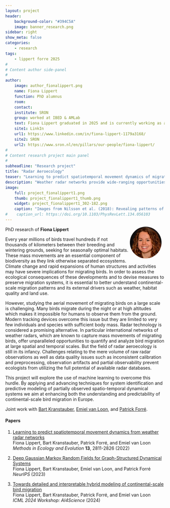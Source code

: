 ```yaml
---
layout: project
header: 
    background-color: "#394C5A"
    image: banner_research.png
sidebar: right
show_meta: false	
categories:
    - research
tags:
    - lippert forre 2025
#
# Content author side-panel
#
author:
    image: author_fionalippert.png
    name: Fiona Lippert
    function: PhD alumnus
    room: 
    contact:  
    institute: SRON
    group: worked at IBED & AMLab
    text: Fiona Lippert graduated in 2025 and is currently working as a scientist at SRON
    site1: LinkIn
    url1: https://www.linkedin.com/in/fiona-lippert-1179a3168/
    site2: SRON
    url2: https://www.sron.nl/en/pillars/our-people/fiona-lippert/
#
# Content research project main panel
#
subheadline: "Research project"
title: "Radar Aeroecology"
teaser: "Learning to predict spatiotemporal movement dynamics of migrating birds from weather radar networks"
description: "Weather radar networks provide wide-ranging opportunities for ecologists to quantify and predict movements of airborne organisms over unprecedented geographical expanses. We propose FluxRGNN, a recurrent graph neural network that is based on a generic mechanistic description of population-level movements across the Voronoi tessellation of radar sites."
image:
    full: project_fionalippert1.png
    thumb: project_fionalippert1_thumb.png
    widget: project_fionalippert1_302-182.png
    caption: "Images from Nilsson et al. (2018): Revealing patterns of nocturnal migration using the European weather radar network and Nussbaumer et al. (2019): A Geostatistical Approach to Estimate High Resolution Nocturnal Bird Migration Densities from a Weather Radar Network"
#    caption_url: https://doi.org/10.1103/PhysRevLett.134.056103
---
```


<img src="../../members/FionaLippert.jpg" alt="Fiona Lippert" width="100"
     style="float: right; margin-right: 10px; border-radius:50%;" />

PhD research of **Fiona Lippert**

Every year millions of birds travel hundreds if not thousands of
kilometers between their breeding and wintering grounds, seeking for
seasonally optimal habitats. These mass movements are an essential
component of biodiversity as they link otherwise separated
ecosystems. Climate change and rapid expansions of human structures
and activities may have severe implications for migrating birds. In
order to assess the ecological consequences of these developments and
to devise measures to preserve migration systems, it is essential to
better understand continental-scale migration patterns and its
external drivers such as weather, habitat quality and land use. 

However, studying the aerial movement of migrating birds on a large
scale is challenging. Many birds migrate during the night or at high
altitudes which makes it impossible for humans to observe them from
the ground. Modern tracking devices overcome this issue but they are
limited to very few individuals and species with sufficient body
mass. Radar technology is considered a promising alternative. In
particular international networks of weather radars, which are known
to capture mass movements of migrating birds, offer unparalleled
opportunities to quantify and analyze bird migration at large spatial
and temporal scales. But the field of radar aeroecology is still in
its infancy. Challenges relating to the mere volume of raw radar
observations as well as data quality issues such as inconsistent
calibration and preprocessing, observation artifacts and partial
observability prevent ecologists from utilizing the full potential of
available radar databases.

This project will explore the use of machine learning to overcome this
hurdle. By applying and advancing techniques for system identification
and predictive modeling of partially observed spatio-temporal
dynamical systems we aim at enhancing both the understanding and
predictability of continental-scale bird migration in Europe. 

Joint work with [Bart Kranstauber][1], [Emiel van Loon][2], and [Patrick Forré][3].

#### Papers

1. [Learning to predict spatiotemporal movement dynamics from weather radar networks][4]  
Fiona Lippert, Bart Kranstauber, Patrick Forré, and Emiel van Loon   
*Methods in Ecology and Evolution* **13**, 2811-2826 (2022)

1. [Deep Gaussian Markov Random Fields for Graph-Structured Dynamical Systems][6]   
Fiona Lippert, Bart Kranstauber, Emiel van Loon, and Patrick Forré   
*NeurIPS*  (2023)

1. [Towards detailed and interpretable hybrid modeling of continental-scale bird migration][5]  
Fiona Lippert, Bart Kranstauber, Patrick Forré, and Emiel van Loon   
*ICML 2024 Workshop: AI4Science* (2024)


[1]: https://imprs-ob.mpg.de/person/116341/2901
[2]: https://www.uva.nl/en/profile/l/o/e.e.vanloon/e.e.vanloon.html
[3]: https://www.uva.nl/en/profile/f/o/p.d.forre/p.d.forre.html
[4]: https://doi.org/10.1111/2041-210X.14007
[5]: https://openreview.net/forum?id=oAmxqO1nRy
[6]: https://arxiv.org/abs/2306.08445
